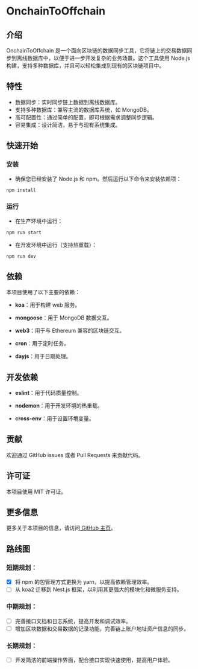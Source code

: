 # OnchainToOffchain

## 介绍
OnchainToOffchain 是一个面向区块链的数据同步工具，它将链上的交易数据同步到离线数据库中，以便于进一步开发复杂的业务场景。这个工具使用 Node.js 构建，支持多种数据库，并且可以轻松集成到现有的区块链项目中。

## 特性
- 数据同步：实时同步链上数据到离线数据库。
- 支持多种数据库：兼容主流的数据库系统，如 MongoDB。
- 高可配置性：通过简单的配置，即可根据需求调整同步逻辑。
- 容易集成：设计简洁，易于与现有系统集成。

## 快速开始
### 安装
- 确保您已经安装了 Node.js 和 npm。然后运行以下命令来安装依赖项：
```bash
npm install
```
### 运行
- 在生产环境中运行：
```bash
npm run start
```
- 在开发环境中运行（支持热重载）：
```bash
npm run dev
```
## 依赖

本项目使用了以下主要的依赖：

- **koa**：用于构建 web 服务。

- **mongoose**：用于 MongoDB 数据交互。

- **web3**：用于与 Ethereum 兼容的区块链交互。

- **cron**：用于定时任务。

- **dayjs**：用于日期处理。

## 开发依赖

- **eslint**：用于代码质量控制。

- **nodemon**：用于开发环境的热重载。

- **cross-env**：用于设置环境变量。

## 贡献

欢迎通过 GitHub issues 或者 Pull Requests 来贡献代码。

## 许可证

本项目使用 MIT 许可证。

## 更多信息

更多关于本项目的信息，请访问[ GitHub 主页](https://github.com/X2074/OnchainToOffchain#readme)。

## 路线图
### 短期规划：
- [X] 将 npm 的包管理方式更换为 yarn，以提高依赖管理效率。
- [ ] 从 koa2 迁移到 Nest.js 框架，以利用其更强大的模块化和微服务支持。
### 中期规划：
- [ ] 完善接口文档和日志系统，提高开发和调试效率。
- [ ] 增加区块数据和交易数据的记录功能，完善链上账户地址资产信息的同步。
### 长期规划：
- [ ] 开发简洁的前端操作界面，配合接口实现快速使用，提高用户体验。
